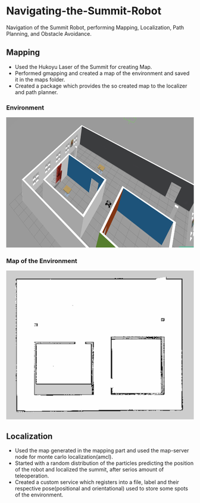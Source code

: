 # Navigating-the-Summit-Robot
Navigation of the Summit Robot, performing Mapping, Localization, Path Planning, and Obstacle Avoidance.

## Mapping

* Used the Hukoyu Laser of the Summit for creating Map.
* Performed gmapping and created a map of the environment and saved it in the maps folder.
* Created a package which provides the so created map to the localizer and path planner.

### Environment 
<img src="images/Screen Shot 2018-08-06 at 3.46.40 AM.png" width=650 height=350 >
<br/>

### Map of the Environment 
<img src="images/Screen Shot 2018-08-06 at 4.00.23 AM.png" width=650 height=400 >
<br/>

## Localization

* Used the map generated in the mapping part and used the map-server node for monte carlo localization(amcl).
* Started with a random distribution of the particles predicting the position of the robot and localized the summit, after serios amount of teleoperation.
* Created a custom service which registers into a file, label and their respective pose(positional and orientational) used to store some spots of the environment.

